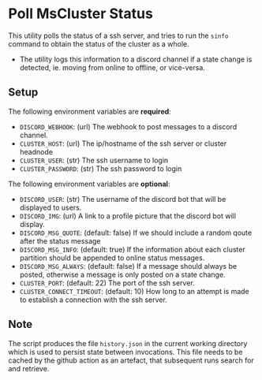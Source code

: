 # Poll MsCluster Status

This utility polls the status of a ssh server, and tries to run
the `sinfo` command to obtain the status of the cluster as a whole.
- The utility logs this information to a discord channel if a state change is detected,
  ie. moving from online to offline, or vice-versa.

## Setup

The following environment variables are **required**:
- `DISCORD_WEBHOOK`:  (url) The webhook to post messages to a discord channel.
- `CLUSTER_HOST`:     (url) The ip/hostname of the ssh server or cluster headnode
- `CLUSTER_USER`:     (str) The ssh username to login
- `CLUSTER_PASSWORD`: (str) The ssh password to login

The following environment variables are **optional**:
- `DISCORD_USER`:            (str) The username of the discord bot that will be displayed to users.
- `DISCORD_IMG`:             (url) A link to a profile picture that the discord bot will display.
- `DISCORD_MSG_QUOTE`:       (default: false) If we should include a random qoute after the status message
- `DISCORD_MSG_INFO`:        (default: true) If the information about each cluster partition should be appended to online status messages.
- `DISCORD_MSG_ALWAYS`:      (default: false) If a message should always be posted, otherwise a message is only posted on a state change.
- `CLUSTER_PORT`:            (default: 22) The port of the ssh server.
- `CLUSTER_CONNECT_TIMEOUT`: (default: 10) How long to an attempt is made to establish a connection with the ssh server.

## Note

The script produces the file `history.json` in the current working directory which is used to persist
state between invocations. This file needs to be cached by the github action as an artefact, that subsequent
runs search for and retrieve.
